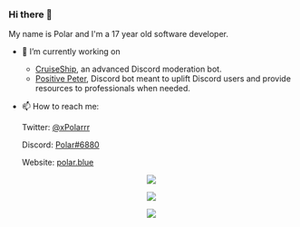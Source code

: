 ### Hi there 👋

My name is Polar and I'm a 17 year old software developer.

- 🔭 I’m currently working on
  * [CruiseShip](https://github.com/OtterDevelopment/CruiseShip), an advanced Discord moderation bot.
  * [Positive Peter](https://github.com/OtterDevelopment/PositivePeter), Discord bot meant to uplift Discord users and provide resources to professionals when needed.
   
- 📫 How to reach me:

  Twitter: [@xPolarrr](https://twitter.com/xPolarrr)
  
  Discord: [Polar#6880](https://discord.com/users/619284841187246090)
 
  Website: [polar.blue](https://polar.blue)
  
<p align="center">
 <a href="https://inv.wtf/polar" target="_blank"><img src="https://inv.wtf/widget/polar"></a>
</p>

<p align="center">
 <img src="https://lanyard.cnrad.dev/api/619284841187246090">
</p>
 
<p align="center">
 <a href="https://ko-fi.com/K3K1C6F78"><img src="https://ko-fi.com/img/githubbutton_sm.svg"></a>
</p>

<!-- This README was heavily inspired by https://github.com/GamingGeek, go check him out, he does amazing things! -->
